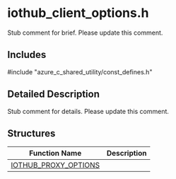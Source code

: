 # iothub_client_options.h 

Stub comment for brief. Please update this comment.

## Includes

\#include "azure_c_shared_utility/const_defines.h"  

## Detailed Description

Stub comment for details. Please update this comment.

## Structures

Function Name                  | Description                                
--------------------------------|---------------------------------------------
[IOTHUB_PROXY_OPTIONS](./iot-c-ref-iothub-client-options-h/iothub-proxy-options.md)            | 

